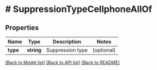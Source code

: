 # # SuppressionTypeCellphoneAllOf

## Properties

Name | Type | Description | Notes
------------ | ------------- | ------------- | -------------
**type** | **string** | Suppression type | [optional]

[[Back to Model list]](../../README.md#models) [[Back to API list]](../../README.md#endpoints) [[Back to README]](../../README.md)
